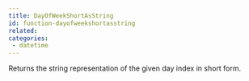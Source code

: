 ```yaml
---
title: DayOfWeekShortAsString
id: function-dayofweekshortasstring
related:
categories:
 - datetime
---
```


Returns the string representation of the given day index in short form.